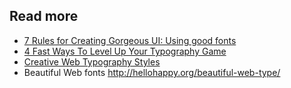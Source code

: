 ## Read more
- [7 Rules for Creating Gorgeous UI: Using good fonts](https://medium.com/@erikdkennedy/7-rules-for-creating-gorgeous-ui-part-2-430de537ba96#6ce2)
- [4 Fast Ways To Level Up Your Typography Game](http://trydesignlab.com/blog/4-fast-ways-to-level-up-your-typography-game/?me=cxychina%40gmail.com&utm_source=dl_marketing_email&utm_campaign=type-2016_5_24&utm_medium=email)
- [Creative Web Typography Styles](http://tympanus.net/Tutorials/TypographyStyles/)
- Beautiful Web fonts http://hellohappy.org/beautiful-web-type/
